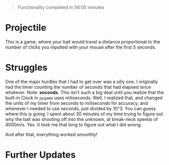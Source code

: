 > Functionality completed in 56:05 minutes

# Projectile

This is a game, where your ball would travel a distance proportional to the
number of clicks you inputted with your mouse after the first 5 seconds.

# Struggles

One of the major hurdles that I had to get over was a silly one. I originally
had the timer counting the number of seconds that had elapsed since whatever.
Note: **seconds**. This isn't such a big deal until you realize that the
built-in Clock in `pygame` uses miliseconds. Well, I realized that, and changed
the units of my timer from seconds to miliseconds for accuracy, and whenever I
needed to use seconds, just divided by 10^3. You can guess where this is going.
I spent about 30 minutes of my time trying to figure out why the ball was
shooting off into the unknown, at break-neck speeds of 4000m/s. Yes. It took me
that long to figure out what I did wrong.

And after that, everything worked smoothly!

# Further Updates


